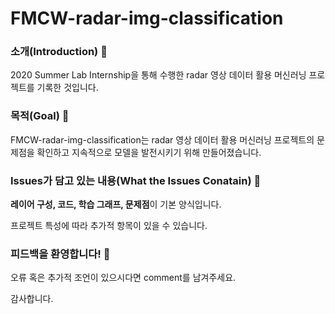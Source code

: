 # FMCW-radar-img-classification

### **소개(Introduction)** 🌳

2020 Summer Lab Internship을 통해 수행한 radar 영상 데이터 활용 머신러닝 프로젝트를 기록한 것입니다.

### **목적(Goal)** 🧐

FMCW-radar-img-classification는 radar 영상 데이터 활용 머신러닝 프로젝트의 문제점을 확인하고 지속적으로 모델을 발전시키기 위해 만들어졌습니다.

### **Issues가 담고 있는 내용(What the Issues Conatain)** 📝

**레이어 구성, 코드, 학습 그래프, 문제점**이 기본 양식입니다.

프로젝트 특성에 따라 추가적 항목이 있을 수 있습니다.

### **피드백을 환영합니다!** 🌿

오류 혹은 추가적 조언이 있으시다면 comment를 남겨주세요.

감사합니다.
